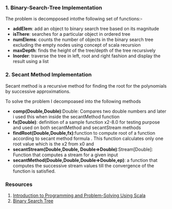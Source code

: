 ### 1. Binary-Search-Tree Implementation
The problem is decompposed intothe following set of functions:-

* **addElem**: add an object to binary search tree based on its magnitude
* **isThere**: searches for a particular object in ordered tree
* **numElems**: counts the number of objects in the binary search tree excluding the empty
nodes using concept of scala recursion
* **maxDepth**: finds the height of the tree/depth of the tree recursively
* **Inorder**: traverse the tree in left, root and right fashion and display the result using a list

### 2. Secant Method Implementation

Secant method is a recursive method for finding the root for the polynomials by successive approximations. 

To solve the problem I decompoased into the following methods

* **comp(Double,Double)**:Double: Compares two double numbers and later i used this when
inside the secantMethod function
* **fx(Double)**: definition of a sample function x2-8.0 for testing purpose and used on both
secantMethod and secantStream methods
* **findRoot(Double,Double,fx)**:function to compute root of a function according to secant
method formula . This function calculates only one root value which is the x2 from x0 and
* **secantStream(Double,Double, Double=>Double)**:Stream[Double]: Function that computes a
stream for a given input
* **secantMethod(Double,Double,Double=>Double,ep)**: a function that computes the successive
stream values till the convergence of the function is satisfied.




### Resources
1. [Introduction to Programming and Problem-Solving Using Scala](https://www.routledge.com/Introduction-to-Programming-and-Problem-Solving-Using-Scala/Lewis-Lacher/p/book/9781498730952)
2. [Binary Search Tree](https://www.programiz.com/dsa/binary-search-tree)
